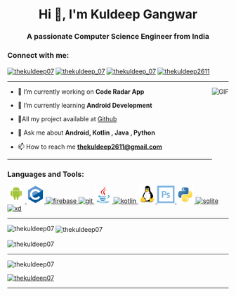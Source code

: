 
<h1 align="center">Hi 👋, I'm Kuldeep Gangwar</h1>
<h3 align="center">A passionate Computer Science Engineer from India</h3>

<h3 align="left">Connect with me:</h3>
<p align="left">
<a href="https://linkedin.com/in/thekuldeep07" target="blank"><img align="center" src="https://raw.githubusercontent.com/rahuldkjain/github-profile-readme-generator/master/src/images/icons/Social/linked-in-alt.svg" alt="thekuldeep07" height="30" width="40" /></a>
<a href="https://instagram.com/thekuldeep_07" target="blank"><img align="center" src="https://raw.githubusercontent.com/rahuldkjain/github-profile-readme-generator/master/src/images/icons/Social/instagram.svg" alt="thekuldeep_07" height="30" width="40" /></a>
<a href="https://www.codechef.com/users/thekuldeep_07" target="blank"><img align="center" src="https://cdn.jsdelivr.net/npm/simple-icons@3.1.0/icons/codechef.svg" alt="thekuldeep_07" height="30" width="40" /></a>
<a href="https://www.leetcode.com/thekuldeep2611" target="blank"><img align="center" src="https://raw.githubusercontent.com/rahuldkjain/github-profile-readme-generator/master/src/images/icons/Social/leet-code.svg" alt="thekuldeep2611" height="30" width="40" /></a>
</p>

---

<img align="right" height='180px' alt="GIF" src="https://media.giphy.com/media/RbDKaczqWovIugyJmW/giphy.gif" />

- 🔭 I’m currently working on **Code Radar App**

- 🌱 I’m currently learning **Android Development**

- 🤝All my project available at [Github](https://github.com/thekuldeep07)

- 💬 Ask me about **Android, Kotlin , Java , Python**

- 📫 How to reach me **thekuldeep2611@gmail.com**

---


<h3 align="left">Languages and Tools:</h3>
<p align="left"> <a href="https://developer.android.com" target="_blank"> <img src="https://raw.githubusercontent.com/devicons/devicon/master/icons/android/android-original-wordmark.svg" alt="android" width="40" height="40"/> </a> <a href="https://www.cprogramming.com/" target="_blank"> <img src="https://raw.githubusercontent.com/devicons/devicon/master/icons/c/c-original.svg" alt="c" width="40" height="40"/> </a> <a href="https://firebase.google.com/" target="_blank"> <img src="https://www.vectorlogo.zone/logos/firebase/firebase-icon.svg" alt="firebase" width="40" height="40"/> </a> <a href="https://git-scm.com/" target="_blank"> <img src="https://www.vectorlogo.zone/logos/git-scm/git-scm-icon.svg" alt="git" width="40" height="40"/> </a> <a href="https://www.java.com" target="_blank"> <img src="https://raw.githubusercontent.com/devicons/devicon/master/icons/java/java-original.svg" alt="java" width="40" height="40"/> </a> <a href="https://kotlinlang.org" target="_blank"> <img src="https://www.vectorlogo.zone/logos/kotlinlang/kotlinlang-icon.svg" alt="kotlin" width="40" height="40"/> </a> <a href="https://www.linux.org/" target="_blank"> <img src="https://raw.githubusercontent.com/devicons/devicon/master/icons/linux/linux-original.svg" alt="linux" width="40" height="40"/> </a> <a href="https://www.photoshop.com/en" target="_blank"> <img src="https://raw.githubusercontent.com/devicons/devicon/master/icons/photoshop/photoshop-line.svg" alt="photoshop" width="40" height="40"/> </a> <a href="https://www.python.org" target="_blank"> <img src="https://raw.githubusercontent.com/devicons/devicon/master/icons/python/python-original.svg" alt="python" width="40" height="40"/> </a> <a href="https://www.sqlite.org/" target="_blank"> <img src="https://www.vectorlogo.zone/logos/sqlite/sqlite-icon.svg" alt="sqlite" width="40" height="40"/> </a> <a href="https://www.adobe.com/products/xd.html" target="_blank"> <img src="https://cdn.worldvectorlogo.com/logos/adobe-xd.svg" alt="xd" width="40" height="40"/> </a> </p>

---

<p><img align="left" src="https://github-readme-stats.vercel.app/api/top-langs?username=thekuldeep07&show_icons=true&locale=en&layout=compact" alt="thekuldeep07" /></p>

<p>&nbsp;<img align="center" src="https://github-readme-stats.vercel.app/api?username=thekuldeep07&show_icons=true&locale=en" alt="thekuldeep07" /></p>

<p><img align="center" src="https://github-readme-streak-stats.herokuapp.com/?user=thekuldeep07&" alt="thekuldeep07" /></p>

---

<p align="left"> <img src="https://komarev.com/ghpvc/?username=thekuldeep07&label=Profile%20views&color=0e75b6&style=flat" alt="thekuldeep07" /> </p>


<p align="left"> <a href="https://github.com/ryo-ma/github-profile-trophy"><img src="https://github-profile-trophy.vercel.app/?username=thekuldeep07" alt="thekuldeep07" /></a> </p>

---




